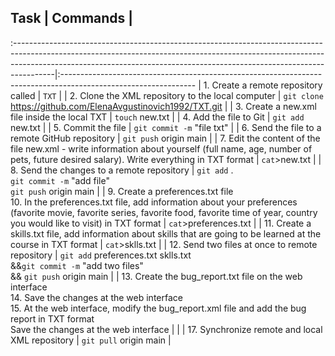  ## Task                                                                                                                                                                                                                                             | Commands                                                                                                       |
:----------------------------------------------------------------------------------------------------------------------------------------------------------------------------------------------------------------------------------------------------|:---------------------------------------------------------------------------------------------------------------
| 1. Create a remote repository called                                                                                                                                                                                                                | ```TXT```                                                                                                      |
| 2.  Clone the XML repository to the local computer                                                                                                                                                                                                  | ```git clone``` https://github.com/ElenaAvgustinovich1992/TXT.git                                              |
| 3. Create a new.xml file inside the local TXT                                                                                                                                                                                                       | ```touch``` new.txt                                                                                            |
| 4. Add the file to Git                                                                                                                                                                                                                              | ```git add``` new.txt                                                                                          |
| 5. Commit the file                                                                                                                                                                                                                                  | ```git commit -m``` "file txt"                                                                                 |
| 6. Send the file to a remote GitHub repository                                                                                                                                                                                                      | ```git push``` origin main                                                                                     |
| 7. Edit the content of the file new.xml - write information about yourself (full name, age, number of pets, future desired salary). Write everything in TXT format                                                                                  | ```cat```>new.txt                                                                                              |
| 8. Send the changes to a remote repository                                                                                                                                                                                                          | ```git add``` .<br/>```git commit -m``` "add file"<br/>```git push``` origin main                              |
| 9. Create a preferences.txt file <br/> 10. In the preferences.txt file, add information about your preferences (favorite movie, favorite series, favorite food, favorite time of year, country you would like to visit) in TXT format               | ```cat```>preferences.txt                                                                                      |
| 11. Create a skills.txt file, add information about skills that are going to be learned at the course in TXT format                                                                                                                                 | ```cat```>sklls.txt                                                                                            |
| 12. Send two files at once to remote repository                                                                                                                                                                                                     | ```git add``` preferences.txt sklls.txt<br/>&&```git commit -m``` "add two files"<br/>&& ```git push``` origin main |
| 13. Create the bug_report.txt file on the web interface<br/>14. Save the changes at the web interface<br/> 15. At the web interface, modify the bug_report.xml file and add the bug report in TXT format<br/> Save the changes at the web interface |                                              |
| 17. Synchronize remote and local XML repository | ```git pull``` origin main   |
